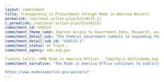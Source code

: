 ```yaml
---
layout: commitment
title: Transparency in Procurement through Made in America Waivers
permalink: /national-action-plan/5/us0115-1/
c_permalink: /national-action-plan/5/us0115/
commitment_id: US0115
commitment_theme_name: Improve Access to Government Data, Research, and Information
commitment_detail_sub: "The Federal Government commits to expanding the coverage of waivers reported on the Made in America website, including by expanding to public interest and unreasonable cost waivers, "
commitment_detail_sub_id: "US0115-1"
commitment_status: On Track -
commitment_agency: omb.eop.gov

Timothy Soltis (OMB Made in America Office) - Timothy.F.Soltis@omb.eop.gov>
commitment_narrative: "The Made in America Office continues to publicly report waivers submitted by agencies across government (see link below). The office is on track to include additional waiver types including public interest and unreasonable cost on the site this year (2023). This expansion and regular updates to the site aim to make searching for waivers easier for the public.

https://www.madeinamerica.gov/waivers/"
---
```


